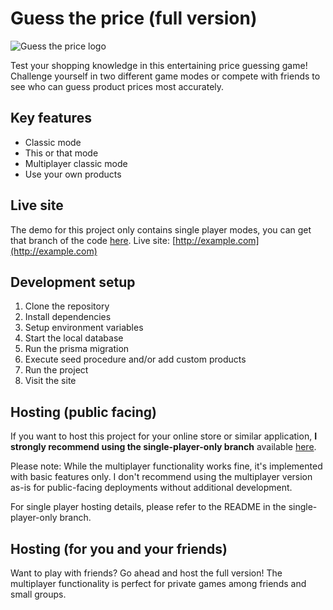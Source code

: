 # Guess the price (full version)

![Guess the price logo](https://res.cloudinary.com/dnh0go0q2/image/upload/v1736198420/OG_banner_small_qatyz2.png)

Test your shopping knowledge in this entertaining price guessing game! Challenge yourself in two different game modes or compete with friends to see who can guess product prices most accurately.

## Key features

- Classic mode
- This or that mode
- Multiplayer classic mode
- Use your own products

## Live site

The demo for this project only contains single player modes, you can get that branch of the code [here](https://github.com/pavece/guess-the-price/tree/single-player-only).
Live site: [http://example.com](http://example.com)

## Development setup

1. Clone the repository
2. Install dependencies
3. Setup environment variables
4. Start the local database
5. Run the prisma migration
6. Execute seed procedure and/or add custom products
7. Run the project
8. Visit the site

## Hosting (public facing)

If you want to host this project for your online store or similar application, **I strongly recommend using the single-player-only branch** available [here](https://github.com/pavece/guess-the-price/tree/single-player-only).

Please note: While the multiplayer functionality works fine, it's implemented with basic features only. I don't recommend using the multiplayer version as-is for public-facing deployments without additional development.

For single player hosting details, please refer to the README in the single-player-only branch.

## Hosting (for you and your friends)

Want to play with friends? Go ahead and host the full version! The multiplayer functionality is perfect for private games among friends and small groups.
